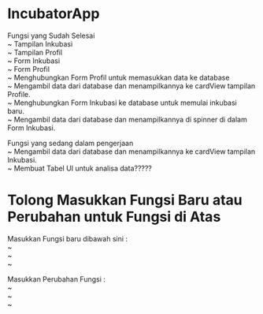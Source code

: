 # IncubatorApp

Fungsi yang Sudah Selesai
<br>
~ Tampilan Inkubasi<br>
~ Tampilan Profil<br>
~ Form Inkubasi<br>
~ Form Profil<br>
~ Menghubungkan Form Profil untuk memasukkan data ke database<br>
~ Mengambil data dari database dan menampilkannya ke cardView tampilan Profile.<br>
~ Menghubungkan Form Inkubasi ke database untuk memulai inkubasi baru.<br>
~ Mengambil data dari database dan menampilkannya di spinner di dalam Form Inkubasi.<br>

Fungsi yang sedang dalam pengerjaan
<br>
~ Mengambil data dari database dan menampilkannya ke cardView tampilan Inkubasi.<br>
~ Membuat Tabel UI untuk analisa data?????<br>

# Tolong Masukkan Fungsi Baru atau Perubahan untuk Fungsi di Atas
Masukkan Fungsi baru dibawah sini : 
<br>
~ <br>
~ <br>
~ <br>

Masukkan Perubahan Fungsi :
<br>
~ <br>
~ <br>
~ <br>
